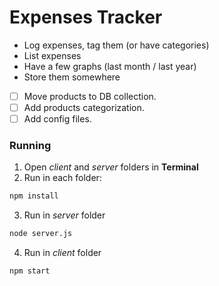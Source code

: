# Expenses Tracker

  * Log expenses, tag them (or have categories)
  * List expenses
  * Have a few graphs (last month / last year)
  * Store them somewhere

- [ ] Move products to DB collection.
- [ ] Add products categorization.
- [ ] Add config files.

### Running

1. Open *client* and *server* folders in **Terminal**
2. Run in each folder:
```bash
npm install
```
3. Run in *server* folder
```bash
node server.js
```
4. Run in *client* folder
```bash
npm start
```
